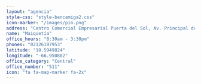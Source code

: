 ```yaml
---
layout: "agencia"
style-css: "style-bancamiga2.css"
icon-marker: "/images/pin.png"
address: "Centro Comercial Empresarial Puerta del Sol, Av. Principal de Maiquetía, frente a la jefatura, Local P1-01, Edo. Vargas."
name: "Maiquetía"
office_hours: "8:30am - 3:30pm"
phones: "02126197953"
latitude: "10.5949824"
longitude: "-66.950882"
office_category: "Central"
office_number: "511"
icon: "fa fa-map-marker fa-2x"
---
```

